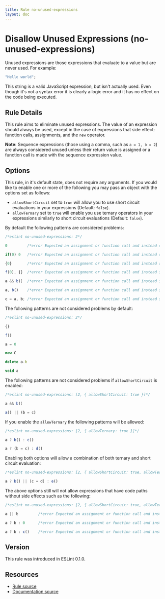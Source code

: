 ```yaml
---
title: Rule no-unused-expressions
layout: doc
---
```

<!-- Note: No pull requests accepted for this file. See README.md in the root directory for details. -->
# Disallow Unused Expressions (no-unused-expressions)

Unused expressions are those expressions that evaluate to a value but are never used. For example:

```js
"Hello world";
```

This string is a valid JavaScript expression, but isn't actually used. Even though it's not a syntax error it is clearly a logic error and it has no effect on the code being executed.

## Rule Details

This rule aims to eliminate unused expressions. The value of an expression should always be used, except in the case of expressions that side effect: function calls, assignments, and the `new` operator.

**Note:** Sequence expressions (those using a comma, such as `a = 1, b = 2`) are always considered unused unless their return value is assigned or a function call is made with the sequence expression value.

## Options

This rule, in it's default state, does not require any arguments. If you would like to enable one or more of the following you may pass an object with the options set as follows:

* `allowShortCircuit` set to `true` will allow you to use short circuit evaluations in your expressions (Default: `false`).
* `allowTernary` set to `true` will enable you use ternary operators in your expressions similarly to short circuit evaluations (Default: `false`).

By default the following patterns are considered problems:

```js
/*eslint no-unused-expressions: 2*/

0         /*error Expected an assignment or function call and instead saw an expression.*/

if(0) 0   /*error Expected an assignment or function call and instead saw an expression.*/

{0}       /*error Expected an assignment or function call and instead saw an expression.*/

f(0), {}  /*error Expected an assignment or function call and instead saw an expression.*/

a && b()  /*error Expected an assignment or function call and instead saw an expression.*/

a, b()    /*error Expected an assignment or function call and instead saw an expression.*/

c = a, b; /*error Expected an assignment or function call and instead saw an expression.*/
```

The following patterns are not considered problems by default:

```js
/*eslint no-unused-expressions: 2*/

{}

f()

a = 0

new C

delete a.b

void a
```

The following patterns are not considered problems if `allowShortCircuit` is enabled:

```js
/*eslint no-unused-expressions: [2, { allowShortCircuit: true }]*/

a && b()

a() || (b = c)
```

If you enable the `allowTernary` the following patterns will be allowed:

```js
/*eslint no-unused-expressions: [2, { allowTernary: true }]*/

a ? b() : c()

a ? (b = c) : d()
```

Enabling both options will allow a combination of both ternary and short circuit evaluation:

```js
/*eslint no-unused-expressions: [2, { allowShortCircuit: true, allowTernary: true }]*/

a ? b() || (c = d) : e()
```

The above options still will not allow expressions that have code paths without side effects such as the following:

```js
/*eslint no-unused-expressions: [2, { allowShortCircuit: true, allowTernary: true }]*/

a || b         /*error Expected an assignment or function call and instead saw an expression.*/

a ? b : 0      /*error Expected an assignment or function call and instead saw an expression.*/

a ? b : c()    /*error Expected an assignment or function call and instead saw an expression.*/
```

## Version

This rule was introduced in ESLint 0.1.0.

## Resources

* [Rule source](https://github.com/eslint/eslint/tree/master/lib/rules/no-unused-expressions.js)
* [Documentation source](https://github.com/eslint/eslint/tree/master/docs/rules/no-unused-expressions.md)
